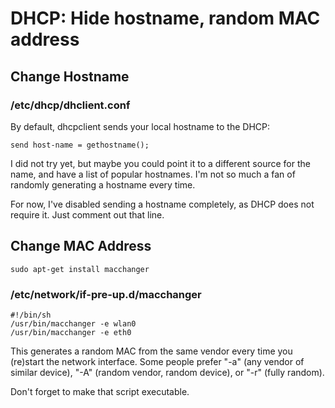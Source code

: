 # DHCP: Hide hostname, random MAC address 

## Change Hostname

### /etc/dhcp/dhclient.conf 

By default, dhcpclient sends your local hostname to the DHCP:

    send host-name = gethostname();

I did not try yet, but maybe you could point it to a different source for the name, and have a list of popular hostnames. I'm not so much a fan of randomly generating a hostname every time.

For now, I've disabled sending a hostname completely, as DHCP does not require it. Just comment out that line.

## Change MAC Address

    sudo apt-get install macchanger

### /etc/network/if-pre-up.d/macchanger 

    #!/bin/sh
    /usr/bin/macchanger -e wlan0
    /usr/bin/macchanger -e eth0

This generates a random MAC from the same vendor every time you (re)start the network interface. Some people prefer "-a" (any vendor of similar device), "-A" (random vendor, random device), or "-r" (fully random).

Don't forget to make that script executable.
